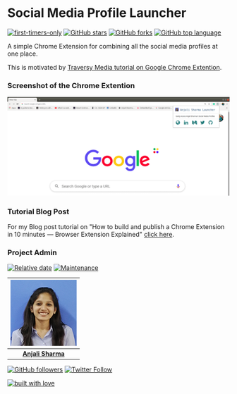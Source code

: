 # Social Media Profile Launcher

[![first-timers-only](https://img.shields.io/badge/first--timers--only-friendly-tomato.svg?style=flat&logo=git)](https://github.com/AnjaliSharma1234/SocialMediaProfileLauncher/issues) [![GitHub stars](https://img.shields.io/github/stars/AnjaliSharma1234/SocialMediaProfileLauncher.svg?logo=github)](https://github.com/AnjaliSharma1234/SocialMediaProfileLauncher/stargazers) [![GitHub forks](https://img.shields.io/github/forks/AnjaliSharma1234/SocialMediaProfileLauncher.svg?logo=github&color=teal)](https://github.com/AnjaliSharma1234/SocialMediaProfileLauncher/network) [![GitHub top language](https://img.shields.io/github/languages/top/AnjaliSharma1234/SocialMediaProfileLauncher?color=yellow&logo=javascript)](https://github.com/AnjaliSharma1234/SocialMediaProfileLauncher)

A simple Chrome Extension for combining all the social media profiles at one place.

This is motivated by [Traversy Media tutorial on Google Chrome Extention](https://www.youtube.com/watch?v=wHZCYi1K664).

### Screenshot of the Chrome Extention

![](images/Screenshot.png)

### Tutorial Blog Post
For my Blog post tutorial on "How to build and publish a Chrome Extension in 10 minutes — Browser Extension Explained" [click here](https://medium.com/mobile-web-dev/how-to-build-and-publish-a-chrome-extension-in-10-minutes-browser-extension-explained-6caa17df46f).

### Project Admin

[![Relative date](https://img.shields.io/date/1577392258?color=important&label=started&logo=github)](https://github.com/AnjaliSharma1234/) [![Maintenance](https://img.shields.io/maintenance/yes/2020?color=green&logo=github)](https://github.com/AnjaliSharma1234/)

| ![](images/anjali-sharma.png) |
| :----------------------------------------------------------: |
| **[Anjali Sharma](https://www.linkedin.com/in/anjalisharmaaa/)**  |

[![GitHub followers](https://img.shields.io/github/followers/AnjaliSharma1234.svg?label=Follow%20@AnjaliSharma1234&style=social)](https://github.com/AnjaliSharma1234/) [![Twitter Follow](https://img.shields.io/twitter/follow/AnjaliiSharmaaa?style=social)](https://twitter.com/AnjaliiSharmaaa) 

[![built with love](https://forthebadge.com/images/badges/built-with-love.svg)](https://github.com/AnjaliSharma1234/)
